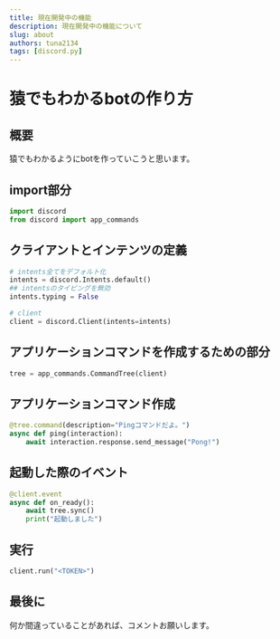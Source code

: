 ```yaml
---
title: 現在開発中の機能
description: 現在開発中の機能について
slug: about
authors: tuna2134
tags: [discord.py]
---
```


# 猿でもわかるbotの作り方

## 概要

猿でもわかるようにbotを作っていこうと思います。

## import部分

```python
import discord
from discord import app_commands
```

## クライアントとインテンツの定義

```python
# intents全てをデフォルト化
intents = discord.Intents.default()
## intentsのタイピングを無効
intents.typing = False

# client
client = discord.Client(intents=intents)
```

## アプリケーションコマンドを作成するための部分

```python
tree = app_commands.CommandTree(client)
```

## アプリケーションコマンド作成

```python
@tree.command(description="Pingコマンドだよ。")
async def ping(interaction):
    await interaction.response.send_message("Pong!")
```

## 起動した際のイベント

```python
@client.event
async def on_ready():
    await tree.sync()
    print("起動しました")
```

## 実行

```python
client.run("<TOKEN>")
```

## 最後に

何か間違っていることがあれば、コメントお願いします。
